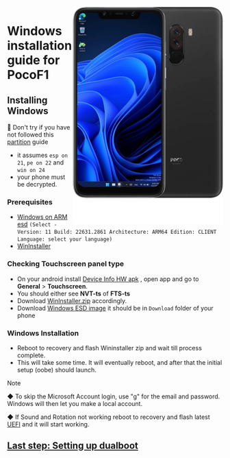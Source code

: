 <img align="right" src="beryllium.png" width="350" alt="Windows installation on beryllium">

# Windows installation guide for PocoF1

## Installing Windows
:no_entry_sign: Don't try if you have not followed this [partition](NEW1-partition.md) guide
- it assumes `esp on 21`, `pe on 22` and `win on 24`
- your phone must be decrypted.

### Prerequisites
- [Windows on ARM esd](https://worproject.com/esd) `(Select - Version: 11 Build: 22631.2861 Architecture: ARM64 Edition: CLIENT Language: select your language)`
- [WinInstaller](https://drive.google.com/drive/folders/1RP-AsQ4MkVYeHJFr3HqAPn3rP7rY12-V?usp=drive_link)

    

### Checking Touchscreen panel type
- On your android install [Device Info HW apk](https://play.google.com/store/apps/details?id=ru.andr7e.deviceinfohw&pcampaignid=web_share) , open app and go to **General** > **Touchscreen**.
- You should either see **NVT-ts** of **FTS-ts**
- Download [WinInstaller.zip](https://drive.google.com/drive/folders/1RP-AsQ4MkVYeHJFr3HqAPn3rP7rY12-V?usp=drive_link) accordingly.
- Download [Windows ESD image](https://worproject.com/esd) it should be in `Download` folder of your phone 

### Windows Installation
- Reboot to recovery and flash Wininstaller zip and wait till process complete.
- This will take some time. It will eventually reboot, and after that the initial setup (oobe) should launch.


> [!Note]
> ◆ To skip the Microsoft Account login, use "g" for the email and password. Windows will then let you make a local account.
>
> ◆ If Sound and Rotation not working reboot to recovery and flash latest [UEFI](https://github.com/n00b69/woa-beryllium/releases/tag/UEFI) and it will start working.

## [Last step: Setting up dualboot](/guide/dualboot.md)













